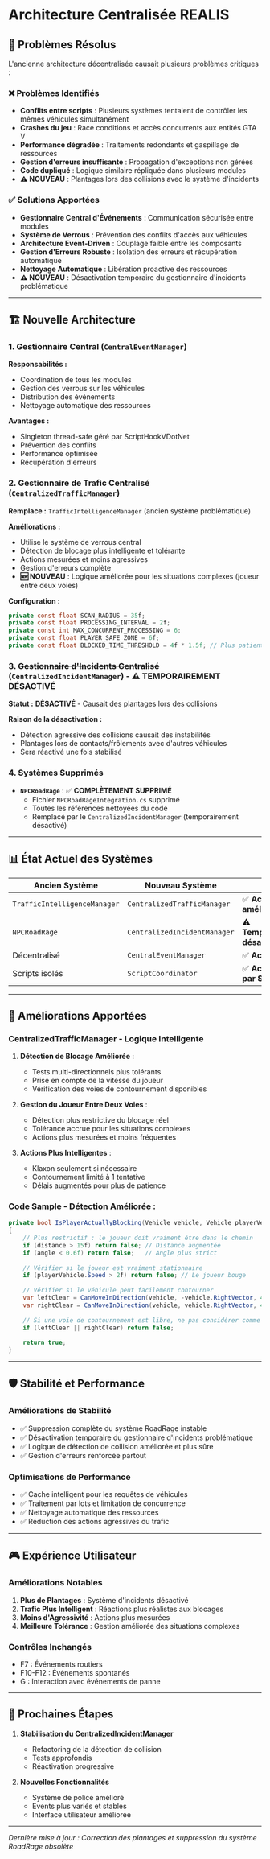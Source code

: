 # Architecture Centralisée REALIS

## 🎯 Problèmes Résolus

L'ancienne architecture décentralisée causait plusieurs problèmes critiques :

### ❌ Problèmes Identifiés
- **Conflits entre scripts** : Plusieurs systèmes tentaient de contrôler les mêmes véhicules simultanément
- **Crashes du jeu** : Race conditions et accès concurrents aux entités GTA V
- **Performance dégradée** : Traitements redondants et gaspillage de ressources
- **Gestion d'erreurs insuffisante** : Propagation d'exceptions non gérées
- **Code dupliqué** : Logique similaire répliquée dans plusieurs modules
- **⚠️ NOUVEAU** : Plantages lors des collisions avec le système d'incidents

### ✅ Solutions Apportées
- **Gestionnaire Central d'Événements** : Communication sécurisée entre modules
- **Système de Verrous** : Prévention des conflits d'accès aux véhicules
- **Architecture Event-Driven** : Couplage faible entre les composants
- **Gestion d'Erreurs Robuste** : Isolation des erreurs et récupération automatique
- **Nettoyage Automatique** : Libération proactive des ressources
- **⚠️ NOUVEAU** : Désactivation temporaire du gestionnaire d'incidents problématique

---

## 🏗️ Nouvelle Architecture

### 1. Gestionnaire Central (`CentralEventManager`)

**Responsabilités :**
- Coordination de tous les modules
- Gestion des verrous sur les véhicules
- Distribution des événements
- Nettoyage automatique des ressources

**Avantages :**
- Singleton thread-safe géré par ScriptHookVDotNet
- Prévention des conflits
- Performance optimisée
- Récupération d'erreurs

### 2. Gestionnaire de Trafic Centralisé (`CentralizedTrafficManager`)

**Remplace :** `TrafficIntelligenceManager` (ancien système problématique)

**Améliorations :**
- Utilise le système de verrous central
- Détection de blocage plus intelligente et tolérante
- Actions mesurées et moins agressives
- Gestion d'erreurs complète
- **🆕 NOUVEAU** : Logique améliorée pour les situations complexes (joueur entre deux voies)

**Configuration :**
```csharp
private const float SCAN_RADIUS = 35f;
private const float PROCESSING_INTERVAL = 2f;
private const int MAX_CONCURRENT_PROCESSING = 6;
private const float PLAYER_SAFE_ZONE = 6f;
private const float BLOCKED_TIME_THRESHOLD = 4f * 1.5f; // Plus patient
```

### 3. ~~Gestionnaire d'Incidents Centralisé~~ (`CentralizedIncidentManager`) - **⚠️ TEMPORAIREMENT DÉSACTIVÉ**

**Statut :** **DÉSACTIVÉ** - Causait des plantages lors des collisions

**Raison de la désactivation :**
- Détection agressive des collisions causait des instabilités
- Plantages lors de contacts/frôlements avec d'autres véhicules
- Sera réactivé une fois stabilisé

### 4. Systèmes Supprimés

- **`NPCRoadRage`** : ✅ **COMPLÈTEMENT SUPPRIMÉ**
  - Fichier `NPCRoadRageIntegration.cs` supprimé
  - Toutes les références nettoyées du code
  - Remplacé par le `CentralizedIncidentManager` (temporairement désactivé)

---

## 📊 État Actuel des Systèmes

| Ancien Système | Nouveau Système | Statut |
|---|---|---|
| `TrafficIntelligenceManager` | `CentralizedTrafficManager` | ✅ **Actif et amélioré** |
| `NPCRoadRage` | `CentralizedIncidentManager` | ⚠️ **Temporairement désactivé** |
| Décentralisé | `CentralEventManager` | ✅ **Actif et stable** |
| Scripts isolés | `ScriptCoordinator` | ✅ **Actif et géré par SHVDN** |

---

## 🔧 Améliorations Apportées

### **CentralizedTrafficManager - Logique Intelligente**

1. **Détection de Blocage Améliorée** :
   - Tests multi-directionnels plus tolérants
   - Prise en compte de la vitesse du joueur
   - Vérification des voies de contournement disponibles

2. **Gestion du Joueur Entre Deux Voies** :
   - Détection plus restrictive du blocage réel
   - Tolérance accrue pour les situations complexes
   - Actions plus mesurées et moins fréquentes

3. **Actions Plus Intelligentes** :
   - Klaxon seulement si nécessaire
   - Contournement limité à 1 tentative
   - Délais augmentés pour plus de patience

### **Code Sample - Détection Améliorée** :
```csharp
private bool IsPlayerActuallyBlocking(Vehicle vehicle, Vehicle playerVehicle, float distance, float angle)
{
    // Plus restrictif : le joueur doit vraiment être dans le chemin
    if (distance > 15f) return false; // Distance augmentée
    if (angle < 0.6f) return false;   // Angle plus strict
    
    // Vérifier si le joueur est vraiment stationnaire
    if (playerVehicle.Speed > 2f) return false; // Le joueur bouge
    
    // Vérifier si le véhicule peut facilement contourner
    var leftClear = CanMoveInDirection(vehicle, -vehicle.RightVector, 4f);
    var rightClear = CanMoveInDirection(vehicle, vehicle.RightVector, 4f);
    
    // Si une voie de contournement est libre, ne pas considérer comme bloqué
    if (leftClear || rightClear) return false;
    
    return true;
}
```

---

## 🛡️ Stabilité et Performance

### **Améliorations de Stabilité**
- ✅ Suppression complète du système RoadRage instable
- ✅ Désactivation temporaire du gestionnaire d'incidents problématique
- ✅ Logique de détection de collision améliorée et plus sûre
- ✅ Gestion d'erreurs renforcée partout

### **Optimisations de Performance**
- ✅ Cache intelligent pour les requêtes de véhicules
- ✅ Traitement par lots et limitation de concurrence
- ✅ Nettoyage automatique des ressources
- ✅ Réduction des actions agressives du trafic

---

## 🎮 Expérience Utilisateur

### **Améliorations Notables**
1. **Plus de Plantages** : Système d'incidents désactivé
2. **Trafic Plus Intelligent** : Réactions plus réalistes aux blocages
3. **Moins d'Agressivité** : Actions plus mesurées
4. **Meilleure Tolérance** : Gestion améliorée des situations complexes

### **Contrôles Inchangés**
- F7 : Événements routiers
- F10-F12 : Événements spontanés
- G : Interaction avec événements de panne

---

## 🔮 Prochaines Étapes

1. **Stabilisation du CentralizedIncidentManager**
   - Refactoring de la détection de collision
   - Tests approfondis
   - Réactivation progressive

2. **Nouvelles Fonctionnalités**
   - Système de police amélioré
   - Events plus variés et stables
   - Interface utilisateur améliorée

---

*Dernière mise à jour : Correction des plantages et suppression du système RoadRage obsolète* 